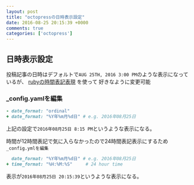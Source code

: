 ```yaml
---
layout: post
title: "octopressの日時表示設定"
date: 2016-08-25 20:15:39 +0000
comments: true
categories: ['octopress']
---
```


## 日時表示設定

投稿記事の日時はデフォルトで`AUG 25TH, 2016 3:00 PM`のような表示になっているが、
[rubyの時間表記表現](http://ruby-doc.org/core-1.9.2/Time.html#method-i-strftim) を使って 好きなように変更可能

<!-- more -->

### _config.yamlを編集

```ruby
- date_format: "ordinal"
+ date_format: "%Y年%m月%d日" # e.g. 2016年08月25日
```
上記の設定で`2016年08月25日 8:15 PM`というような表示になる。  

時間が12時間表記で気に入らなかったので24時間表記表示にするため`_config.ymlを編集`

```ruby
  date_format: "%Y年%m月%d日" # e.g. 2016年08月25日
+ time_format: "%H:%M:%S"     # 24 hour time
```
表示が`2016年08月25日 20:15:39`というような表示になる。

